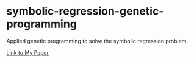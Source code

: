 # symbolic-regression-genetic-programming
Applied genetic programming to solve the symbolic regression problem.

[Link to My Paper](https://github.com/ilnavani/symbolic-regression-genetic-programming/blob/main/CSC370_HW2.pdf)
